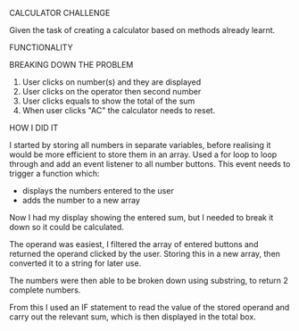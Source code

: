 CALCULATOR CHALLENGE

Given the task of creating a calculator based on methods already learnt.

FUNCTIONALITY

BREAKING DOWN THE PROBLEM

1. User clicks on number(s) and they are displayed
2. User clicks on the operator then second number
3. User clicks equals to show the total of the sum
4. When user clicks "AC" the calculator needs to reset.

HOW I DID IT

I started by storing all numbers in separate variables, before realising it would be more efficient to store them in an array.
Used a for loop to loop through and add an event listener to all number buttons.
This event needs to trigger a function which:
   * displays the numbers entered to the user
   * adds the number to a new array

Now I had my display showing the entered sum, but I needed to break it down so it could be calculated.

The operand was easiest, I filtered the array of entered buttons and returned the operand clicked by the user. Storing this in a new array, then converted it to a string for later use.

The numbers were then able to be broken down using substring, to return 2 complete numbers.

From this I used an IF statement to read the value of the stored operand and carry out the relevant sum, which is then displayed in the total box.
